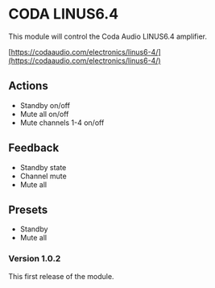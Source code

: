 # CODA LINUS6.4
This module will control the Coda Audio LINUS6.4 amplifier.

[https://codaaudio.com/electronics/linus6-4/](https://codaaudio.com/electronics/linus6-4/)

## Actions
* Standby on/off
* Mute all on/off
* Mute channels 1-4 on/off

## Feedback
* Standby state
* Channel mute
* Mute all

## Presets
* Standby
* Mute all

### Version 1.0.2
This first release of the module.
